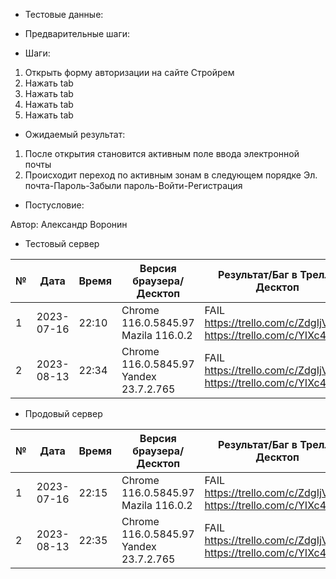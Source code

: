 * Тестовые данные:


* Предварительные шаги:


* Шаги:
1. Открыть форму авторизации на сайте Стройрем
2. Нажать tab
3. Нажать tab
4. Нажать tab
5. Нажать tab


* Ожидаемый результат:
1. После открытия становится активным поле ввода электронной почты
2. Происходит переход по активным зонам в следующем порядке Эл. почта-Пароль-Забыли пароль-Войти-Регистрация

* Постусловие:

Автор: Александр Воронин

* Тестовый сервер 

	
|  №  | Дата       | Время |           Версия браузера/Десктоп          |        Результат/Баг в Трелло Десктоп    |             Версия браузера и ОС Тач      |           Результат/Баг в Трелло Тач          |  Дата Релиза  |  Имя   |
| --- | ---------- | ----- |-------------------------------------| ---------------------------------- | ---------------------------------- | ---------------------------------- | ------| ------  |
| 1   | 2023-07-16 | 22:10 |Chrome 116.0.5845.97 Mazila 116.0.2  | FAIL https://trello.com/c/ZdgIjVAg / https://trello.com/c/YIXc4MGH | Chrome 116.0.5845.97               | FAIL https://trello.com/c/ZdgIjVAg / https://trello.com/c/YIXc4MGH | 04.07 | Александр Воронин  |
| 2   | 2023-08-13 | 22:34 |Chrome 116.0.5845.97 Yandex 23.7.2.765| FAIL https://trello.com/c/ZdgIjVAg / https://trello.com/c/YIXc4MGH | Chrome 116.0.5845.97               | FAIL https://trello.com/c/ZdgIjVAg / https://trello.com/c/YIXc4MGH  | 13.08 | Сабина  |

* Продовый сервер


|  №  | Дата       | Время |           Версия браузера/Десктоп          |        Результат/Баг в Трелло Десктоп    |             Версия браузера и ОС Тач      |           Результат/Баг в Трелло Тач          |  Дата Релиза  |  Имя   |
| --- | ---------- | ----- |-------------------------------------| ---------------------------------- | ---------------------------------- | ---------------------------------- | ------| ------  |
| 1   | 2023-07-16 | 22:15 |Chrome 116.0.5845.97 Mazila 116.0.2  | FAIL https://trello.com/c/ZdgIjVAg / https://trello.com/c/YIXc4MGH  | Chrome 116.0.5845.97               | FAIL https://trello.com/c/ZdgIjVAg / https://trello.com/c/YIXc4MGH  | 04.07 | Александр Воронин  |
| 2   | 2023-08-13 | 22:35 |Chrome 116.0.5845.97 Yandex 23.7.2.765| FAIL https://trello.com/c/ZdgIjVAg / https://trello.com/c/YIXc4MGH | Chrome 116.0.5845.97               | FAIL https://trello.com/c/ZdgIjVAg / https://trello.com/c/YIXc4MGH  | 13.08 | Сабина  |
